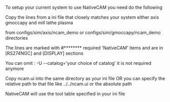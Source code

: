 To setup your current system to use NativeCAM you need do the following

Copy the lines from a ini file that closely matches your system either
		axis
		gmoccapy
	and
		mill
		lathe
		plasma

from configs/sim/axis/ncam_demo or configs/sim/gmoccapy/ncam_demo directories
	
The lines are marked with
#******** required 'NativeCAM' items
and are in [RS274NGC] and [DISPLAY] sections

You can omit : -U --catalog='your choice of catalog'
it is not required anymore

Copy ncam.ui into the same directory as your ini file
OR you can specify the relative path to that file like
	../../ncam.ui
or the absolute path

NativeCAM will use the tool table specified in your ini file